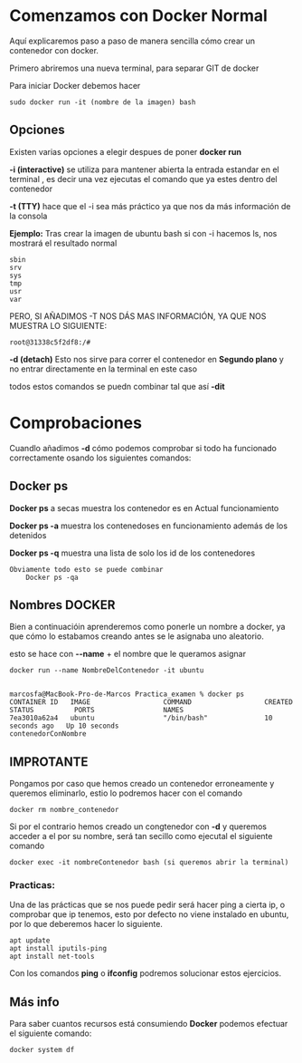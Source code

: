 # Comenzamos con Docker Normal
Aquí explicaremos paso a paso de manera sencilla cómo crear un contenedor con docker.

Primero abriremos una nueva terminal, para separar GIT de docker

Para iniciar Docker debemos hacer

    sudo docker run -it (nombre de la imagen) bash

## Opciones
Existen varias opciones a elegir despues de poner  **docker  run**

**-i (interactive)** se utiliza para mantener abierta la entrada estandar en el terminal , es decir una vez ejecutas el comando que ya estes dentro del contenedor

**-t (TTY)** hace que el -i sea más práctico ya que nos da más información de la consola

**Ejemplo:**
    Tras crear la imagen de ubuntu bash si con -i hacemos ls, nos mostrará el resultado normal
        
    sbin
    srv
    sys
    tmp
    usr
    var

PERO, SI AÑADIMOS -T NOS DÁS MAS INFORMACIÓN, YA QUE NOS MUESTRA LO SIGUIENTE:
   
    root@31338c5f2df8:/# 


**-d (detach)** Esto nos sirve para correr el contenedor en **Segundo plano** y no entrar directamente en la terminal en este caso

todos estos comandos se puedn combinar tal que así
 **-dit**

# Comprobaciones

Cuandlo añadimos  **-d** cómo podemos comprobar si todo ha funcionado correctamente osando los siguientes comandos:

**Docker ps**
---

**Docker ps** a secas muestra los contenedor es en Actual funcionamiento

**Docker ps -a** muestra los contenedoses en funcionamiento además de los detenidos

**Docker ps -q** muestra una lista de solo los id de los contenedores

    Obviamente todo esto se puede combinar
        Docker ps -qa




Nombres DOCKER
---
Bien a continuacióin aprenderemos como ponerle un nombre a docker, ya que cómo lo estabamos creando antes se le asignaba uno aleatorio.

esto se hace con **--name** + el nombre que le queramos asignar

    docker run --name NombreDelContenedor -it ubuntu


    marcosfa@MacBook-Pro-de-Marcos Practica_examen % docker ps
    CONTAINER ID   IMAGE                  COMMAND                  CREATED          STATUS          PORTS                 NAMES
    7ea3010a62a4   ubuntu                 "/bin/bash"              10 seconds ago   Up 10 seconds                         contenedorConNombre


## IMPROTANTE

Pongamos por caso que hemos creado un contenedor erroneamente y queremos eliminarlo, estio lo podremos hacer con el comando

    docker rm nombre_contenedor

Si por el contrario hemos creado un congtenedor con **-d** y queremos acceder a el por su nombre, será tan secillo como ejecutal el siguiente comando

    docker exec -it nombreContenedor bash (si queremos abrir la terminal)


### Practicas:

Una de las prácticas que se nos puede pedir será hacer ping a cierta ip, o comprobar que ip tenemos, esto por defecto no viene instalado en ubuntu, por lo que deberemos hacer lo siguiente.


    apt update
    apt install iputils-ping
    apt install net-tools

Con los comandos **ping** o **ifconfig** podremos solucionar estos ejercicios.

## Más info

Para saber cuantos recursos está consumiendo **Docker** podemos efectuar el siguiente comando:

    docker system df





